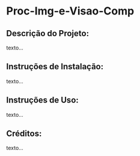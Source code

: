 # Proc-Img-e-Visao-Comp

## Descrição do Projeto:
texto...

## Instruções de Instalação: 
texto...

## Instruções de Uso:
texto...

## Créditos:
texto...
